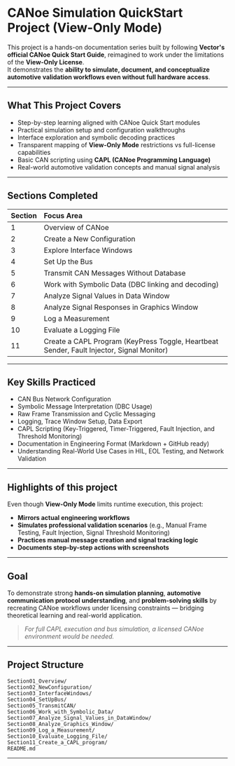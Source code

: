 
# CANoe Simulation QuickStart Project (View-Only Mode) 

This project is a hands-on documentation series built by following **Vector's official CANoe Quick Start Guide**, reimagined to work under the limitations of the **View-Only License**.  
It demonstrates the **ability to simulate, document, and conceptualize automotive validation workflows even without full hardware access**.

---

## What This Project Covers

- Step-by-step learning aligned with CANoe Quick Start modules
- Practical simulation setup and configuration walkthroughs
- Interface exploration and symbolic decoding practices
- Transparent mapping of **View-Only Mode** restrictions vs full-license capabilities
- Basic CAN scripting using **CAPL (CANoe Programming Language)**
- Real-world automotive validation concepts and manual signal analysis

---

## Sections Completed

| Section | Focus Area |
|:---|:---|
| 1 | Overview of CANoe |
| 2 | Create a New Configuration |
| 3 | Explore Interface Windows |
| 4 | Set Up the Bus |
| 5 | Transmit CAN Messages Without Database |
| 6 | Work with Symbolic Data (DBC linking and decoding) |
| 7 | Analyze Signal Values in Data Window |
| 8 | Analyze Signal Responses in Graphics Window |
| 9 | Log a Measurement |
| 10 | Evaluate a Logging File |
| 11 | Create a CAPL Program (KeyPress Toggle, Heartbeat Sender, Fault Injector, Signal Monitor) |

---

## Key Skills Practiced

- CAN Bus Network Configuration
- Symbolic Message Interpretation (DBC Usage)
- Raw Frame Transmission and Cyclic Messaging
- Logging, Trace Window Setup, Data Export
- CAPL Scripting (Key-Triggered, Timer-Triggered, Fault Injection, and Threshold Monitoring)
- Documentation in Engineering Format (Markdown + GitHub ready)
- Understanding Real-World Use Cases in HIL, EOL Testing, and Network Validation

---

## Highlights of this project

Even though **View-Only Mode** limits runtime execution, this project:

- **Mirrors actual engineering workflows**
- **Simulates professional validation scenarios** (e.g., Manual Frame Testing, Fault Injection, Signal Threshold Monitoring)
- **Practices manual message creation and signal tracking logic**
- **Documents step-by-step actions with screenshots** 
---

## Goal

To demonstrate strong **hands-on simulation planning**, **automotive communication protocol understanding**, and **problem-solving skills** by recreating CANoe workflows under licensing constraints — bridging theoretical learning and real-world application.

> *For full CAPL execution and bus simulation, a licensed CANoe environment would be needed.*

---

## Project Structure

```plaintext
Section01_Overview/
Section02_NewConfiguration/
Section03_InterfaceWindows/
Section04_SetUpBus/
Section05_TransmitCAN/
Section06_Work_with_Symbolic_Data/
Section07_Analyze_Signal_Values_in_DataWindow/
Section08_Analyze_Graphics_Window/
Section09_Log_a_Measurement/
Section10_Evaluate_Logging_File/
Section11_Create_a_CAPL_program/
README.md
```

---
